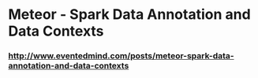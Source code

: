 Meteor - Spark Data Annotation and Data Contexts
================================================

### http://www.eventedmind.com/posts/meteor-spark-data-annotation-and-data-contexts
